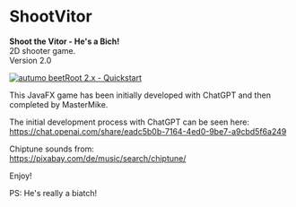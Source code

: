 # ShootVitor

**Shoot the Vitor - He's a Bich!**</br>
2D shooter game.</br>
Version 2.0

[![autumo beetRoot 2.x - Quickstart](https://i3.ytimg.com/vi/ZyrpuNFjb7Q/maxresdefault.jpg)](https://youtu.be/ZyrpuNFjb7Q)

This JavaFX game has been initially developed with ChatGPT and
then completed by MasterMike.

The initial development process with ChatGPT can be seen here:</br>
https://chat.openai.com/share/eadc5b0b-7164-4ed0-9be7-a9cbd5f6a249

Chiptune sounds from:</br>
https://pixabay.com/de/music/search/chiptune/


Enjoy!


PS: He's really a biatch!
